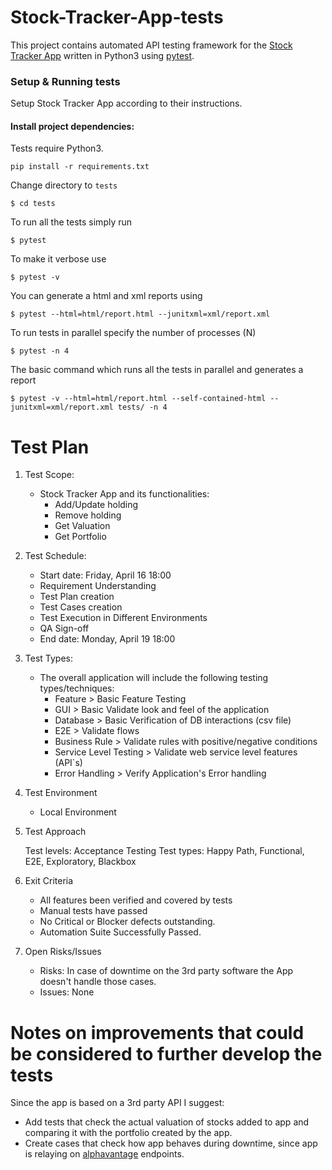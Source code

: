 # Stock-Tracker-App-tests

This project contains automated API testing framework for the [Stock Tracker App](https://github.com/automate-digital/stocktracker-py) written in Python3 using 
[pytest](https://docs.pytest.org/).

### Setup & Running tests

Setup Stock Tracker App according to their instructions.

#### Install project dependencies:

Tests require Python3.
        
    pip install -r requirements.txt

Change directory to `tests`

```$ cd tests```

To run all the tests simply run

```$ pytest```

To make it verbose use

```$ pytest -v```

You can generate a html and xml reports using

```$ pytest --html=html/report.html --junitxml=xml/report.xml```

To run tests in parallel specify the number of processes (N)

```$ pytest -n 4```

The basic command which runs all the tests in parallel and generates a report

```$ pytest -v --html=html/report.html --self-contained-html --junitxml=xml/report.xml tests/ -n 4```

# Test Plan   

1. Test Scope:
   

    - Stock Tracker App and its functionalities:
      - Add/Update holding
      - Remove holding
      - Get Valuation
      - Get Portfolio


2. Test Schedule:
   

    - Start date: Friday, April 16 18:00
    - Requirement Understanding
    - Test Plan creation
    - Test Cases creation
    - Test Execution in Different Environments
    - QA Sign-off
    - End date: Monday, April 19 18:00


3. Test Types:
   

    - The overall application will include the following testing types/techniques:
        - Feature > Basic Feature Testing
        - GUI > Basic Validate look and feel of the application
        - Database > Basic Verification of DB interactions (csv file)
        - E2E > Validate flows
        - Business Rule > Validate rules with positive/negative conditions
        - Service Level Testing > Validate web service level features (API`s)
        - Error Handling > Verify Application's Error handling
   

4. Test Environment
   

      - Local Environment
   
5. Test Approach


      Test levels: Acceptance Testing
      Test types: Happy Path, Functional, E2E, Exploratory, Blackbox
   
6. Exit Criteria
   

      - All features been verified and covered by tests
      - Manual tests have passed
      - No Critical or Blocker defects outstanding.
      - Automation Suite Successfully Passed.


7. Open Risks/Issues
      

      - Risks: In case of downtime on the 3rd party software the App doesn't handle those cases.
      - Issues: None





# Notes on improvements that could be considered to further develop the tests
Since the app is based on a 3rd party API I suggest:
- Add tests that check the actual valuation of stocks added to app and comparing it with the portfolio created by the app.
- Create cases that check how app behaves during downtime, since app is relaying on [alphavantage](https://www.alphavantage.co/) endpoints.
